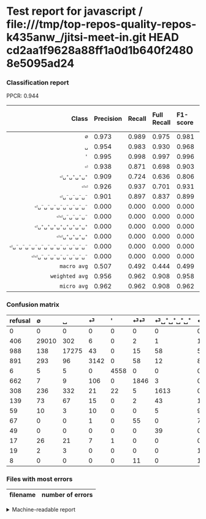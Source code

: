 # Test report for javascript / file:///tmp/top-repos-quality-repos-k435anw_/jitsi-meet-in.git HEAD cd2aa1f9628a88ff1a0d1b640f24808e5095ad24

### Classification report

PPCR: 0.944

| Class | Precision | Recall | Full Recall | F1-score | Full F1-score | Support | Full Support | PPCR |
|------:|:----------|:-------|:------------|:---------|:---------|:--------|:-------------|:-----|
| `∅` | 0.973| 0.989| 0.975| 0.981| 0.974| 29334| 29740| 0.986 |
| `␣` | 0.954| 0.983| 0.930| 0.968| 0.942| 17581| 18569| 0.947 |
| `'` | 0.995| 0.998| 0.997| 0.996| 0.996| 4568| 4574| 0.999 |
| `⏎` | 0.938| 0.871| 0.698| 0.903| 0.800| 3609| 4500| 0.802 |
| `⏎␣⁺␣⁺␣⁺␣⁺` | 0.909| 0.724| 0.636| 0.806| 0.748| 2229| 2537| 0.879 |
| `⏎⏎` | 0.926| 0.937| 0.701| 0.931| 0.798| 1971| 2633| 0.749 |
| `⏎␣⁻␣⁻␣⁻␣⁻` | 0.901| 0.897| 0.837| 0.899| 0.868| 1937| 2076| 0.933 |
| `⏎␣⁻␣⁻␣⁻␣⁻␣⁻␣⁻␣⁻␣⁻` | 0.000| 0.000| 0.000| 0.000| 0.000| 122| 181| 0.674 |
| `⏎⏎␣⁻␣⁻␣⁻␣⁻` | 0.000| 0.000| 0.000| 0.000| 0.000| 63| 130| 0.485 |
| `⏎␣⁺␣⁺␣⁺␣⁺␣⁺␣⁺␣⁺␣⁺` | 0.000| 0.000| 0.000| 0.000| 0.000| 55| 72| 0.764 |
| `⏎⏎␣⁺␣⁺␣⁺␣⁺` | 0.000| 0.000| 0.000| 0.000| 0.000| 39| 88| 0.443 |
| `⏎␣⁻␣⁻␣⁻␣⁻␣⁻␣⁻␣⁻␣⁻␣⁻␣⁻␣⁻␣⁻` | 0.000| 0.000| 0.000| 0.000| 0.000| 20| 39| 0.513 |
| `⏎⏎␣⁻␣⁻␣⁻␣⁻␣⁻␣⁻␣⁻␣⁻` | 0.000| 0.000| 0.000| 0.000| 0.000| 12| 20| 0.600 |
| `macro avg` | 0.507| 0.492| 0.444| 0.499| 0.471| 61540| 65159| 0.944 |
| `weighted avg` | 0.956| 0.962| 0.908| 0.958| 0.927| 61540| 65159| 0.944 |
| `micro avg` | 0.962| 0.962| 0.908| 0.962| 0.934| 61540| 65159| 0.944 |

### Confusion matrix

|refusal|  ∅| ␣| ⏎| '| ⏎⏎| ⏎␣⁺␣⁺␣⁺␣⁺| ⏎␣⁻␣⁻␣⁻␣⁻| ⏎␣⁻␣⁻␣⁻␣⁻␣⁻␣⁻␣⁻␣⁻| ⏎⏎␣⁻␣⁻␣⁻␣⁻| ⏎⏎␣⁺␣⁺␣⁺␣⁺| ⏎␣⁺␣⁺␣⁺␣⁺␣⁺␣⁺␣⁺␣⁺| ⏎␣⁻␣⁻␣⁻␣⁻␣⁻␣⁻␣⁻␣⁻␣⁻␣⁻␣⁻␣⁻| ⏎⏎␣⁻␣⁻␣⁻␣⁻␣⁻␣⁻␣⁻␣⁻| 
|:---|:---|:---|:---|:---|:---|:---|:---|:---|:---|:---|:---|:---|:---|
|0 |0 |0 |0 |0 |0 |0 |0 |0 |0 |0 |0 |0 |0 |
|406 |29010 |302 |6 |0 |2 |1 |13 |0 |0 |0 |0 |0 |0 |
|988 |138 |17275 |43 |0 |15 |58 |52 |0 |0 |0 |0 |0 |0 |
|891 |293 |96 |3142 |0 |58 |12 |8 |0 |0 |0 |0 |0 |0 |
|6 |5 |5 |0 |4558 |0 |0 |0 |0 |0 |0 |0 |0 |0 |
|662 |7 |9 |106 |0 |1846 |3 |0 |0 |0 |0 |0 |0 |0 |
|308 |236 |332 |21 |22 |5 |1613 |0 |0 |0 |0 |0 |0 |0 |
|139 |73 |67 |15 |0 |2 |43 |1737 |0 |0 |0 |0 |0 |0 |
|59 |10 |3 |10 |0 |0 |5 |94 |0 |0 |0 |0 |0 |0 |
|67 |0 |0 |1 |0 |55 |0 |7 |0 |0 |0 |0 |0 |0 |
|49 |0 |0 |0 |0 |0 |39 |0 |0 |0 |0 |0 |0 |0 |
|17 |26 |21 |7 |1 |0 |0 |0 |0 |0 |0 |0 |0 |0 |
|19 |2 |3 |0 |0 |0 |0 |15 |0 |0 |0 |0 |0 |0 |
|8 |0 |0 |0 |0 |11 |0 |1 |0 |0 |0 |0 |0 |0 |

### Files with most errors

| filename | number of errors|
|:----:|:-----|

<details>
    <summary>Machine-readable report</summary>
```json
{
  "cl_report": {"\u0027": {"f1-score": 0.9963930484205925, "precision": 0.9949792621698319, "recall": 0.9978108581436077, "support": 4568}, "macro avg": {"f1-score": 0.49880686764435833, "precision": 0.5074044429370013, "recall": 0.49207174068469445, "support": 61540}, "micro avg": {"f1-score": 0.961667208319792, "precision": 0.961667208319792, "recall": 0.961667208319792, "support": 61540}, "weighted avg": {"f1-score": 0.9584341447029358, "precision": 0.9562945747708231, "recall": 0.961667208319792, "support": 61540}, "\u2205": {"f1-score": 0.9811614299726046, "precision": 0.973489932885906, "recall": 0.9889547964818981, "support": 29334}, "\u23ce": {"f1-score": 0.9028735632183907, "precision": 0.9376305580423754, "recall": 0.8706012745912995, "support": 3609}, "\u23ce\u23ce": {"f1-score": 0.9311475409836066, "precision": 0.925777331995988, "recall": 0.9365804160324708, "support": 1971}, "\u23ce\u23ce\u2423\u207a\u2423\u207a\u2423\u207a\u2423\u207a": {"f1-score": 0.0, "precision": 0.0, "recall": 0.0, "support": 39}, "\u23ce\u23ce\u2423\u207b\u2423\u207b\u2423\u207b\u2423\u207b": {"f1-score": 0.0, "precision": 0.0, "recall": 0.0, "support": 63}, "\u23ce\u23ce\u2423\u207b\u2423\u207b\u2423\u207b\u2423\u207b\u2423\u207b\u2423\u207b\u2423\u207b\u2423\u207b": {"f1-score": 0.0, "precision": 0.0, "recall": 0.0, "support": 12}, "\u23ce\u2423\u207a\u2423\u207a\u2423\u207a\u2423\u207a": {"f1-score": 0.8058955783162628, "precision": 0.9092446448703495, "recall": 0.7236428891879767, "support": 2229}, "\u23ce\u2423\u207a\u2423\u207a\u2423\u207a\u2423\u207a\u2423\u207a\u2423\u207a\u2423\u207a\u2423\u207a": {"f1-score": 0.0, "precision": 0.0, "recall": 0.0, "support": 55}, "\u23ce\u2423\u207b\u2423\u207b\u2423\u207b\u2423\u207b": {"f1-score": 0.8990683229813664, "precision": 0.9014011416709912, "recall": 0.8967475477542591, "support": 1937}, "\u23ce\u2423\u207b\u2423\u207b\u2423\u207b\u2423\u207b\u2423\u207b\u2423\u207b\u2423\u207b\u2423\u207b": {"f1-score": 0.0, "precision": 0.0, "recall": 0.0, "support": 122}, "\u23ce\u2423\u207b\u2423\u207b\u2423\u207b\u2423\u207b\u2423\u207b\u2423\u207b\u2423\u207b\u2423\u207b\u2423\u207b\u2423\u207b\u2423\u207b\u2423\u207b": {"f1-score": 0.0, "precision": 0.0, "recall": 0.0, "support": 20}, "\u2423": {"f1-score": 0.9679497954838348, "precision": 0.953734886545575, "recall": 0.9825948467095159, "support": 17581}},
  "cl_report_full": {"\u0027": {"f1-score": 0.9957400327689787, "precision": 0.9949792621698319, "recall": 0.9965019676432006, "support": 4574}, "macro avg": {"f1-score": 0.4712761545415705, "precision": 0.5074044429370013, "recall": 0.4441606922427752, "support": 65159}, "micro avg": {"f1-score": 0.9341983756777874, "precision": 0.961667208319792, "recall": 0.9082551911478076, "support": 65159}, "weighted avg": {"f1-score": 0.927392050254023, "precision": 0.9522475869478908, "recall": 0.9082551911478076, "support": 65159}, "\u2205": {"f1-score": 0.9744709439032583, "precision": 0.973489932885906, "recall": 0.9754539340954943, "support": 29740}, "\u23ce": {"f1-score": 0.8004075913896318, "precision": 0.9376305580423754, "recall": 0.6982222222222222, "support": 4500}, "\u23ce\u23ce": {"f1-score": 0.7979252215258268, "precision": 0.925777331995988, "recall": 0.7011014052411698, "support": 2633}, "\u23ce\u23ce\u2423\u207a\u2423\u207a\u2423\u207a\u2423\u207a": {"f1-score": 0.0, "precision": 0.0, "recall": 0.0, "support": 88}, "\u23ce\u23ce\u2423\u207b\u2423\u207b\u2423\u207b\u2423\u207b": {"f1-score": 0.0, "precision": 0.0, "recall": 0.0, "support": 130}, "\u23ce\u23ce\u2423\u207b\u2423\u207b\u2423\u207b\u2423\u207b\u2423\u207b\u2423\u207b\u2423\u207b\u2423\u207b": {"f1-score": 0.0, "precision": 0.0, "recall": 0.0, "support": 20}, "\u23ce\u2423\u207a\u2423\u207a\u2423\u207a\u2423\u207a": {"f1-score": 0.7483182556251451, "precision": 0.9092446448703495, "recall": 0.6357903035080804, "support": 2537}, "\u23ce\u2423\u207a\u2423\u207a\u2423\u207a\u2423\u207a\u2423\u207a\u2423\u207a\u2423\u207a\u2423\u207a": {"f1-score": 0.0, "precision": 0.0, "recall": 0.0, "support": 72}, "\u23ce\u2423\u207b\u2423\u207b\u2423\u207b\u2423\u207b": {"f1-score": 0.8678491131651261, "precision": 0.9014011416709912, "recall": 0.8367052023121387, "support": 2076}, "\u23ce\u2423\u207b\u2423\u207b\u2423\u207b\u2423\u207b\u2423\u207b\u2423\u207b\u2423\u207b\u2423\u207b": {"f1-score": 0.0, "precision": 0.0, "recall": 0.0, "support": 181}, "\u23ce\u2423\u207b\u2423\u207b\u2423\u207b\u2423\u207b\u2423\u207b\u2423\u207b\u2423\u207b\u2423\u207b\u2423\u207b\u2423\u207b\u2423\u207b\u2423\u207b": {"f1-score": 0.0, "precision": 0.0, "recall": 0.0, "support": 39}, "\u2423": {"f1-score": 0.9418788506624503, "precision": 0.953734886545575, "recall": 0.9303139641337713, "support": 18569}},
  "ppcr": 0.9444589389032981
}
```
</details>
